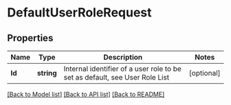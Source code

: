 # DefaultUserRoleRequest

## Properties
Name | Type | Description | Notes
------------ | ------------- | ------------- | -------------
**Id** | **string** | Internal identifier of a user role to be set as default, see User Role List | [optional] 

[[Back to Model list]](../README.md#documentation-for-models) [[Back to API list]](../README.md#documentation-for-api-endpoints) [[Back to README]](../README.md)


